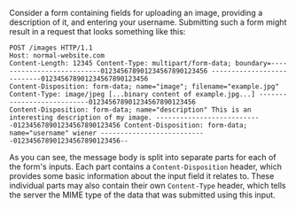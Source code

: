 
Consider a form containing fields for uploading an image, providing a description of it, and entering your username. Submitting such a form might result in a request that looks something like this:

```
POST /images HTTP/1.1 
Host: normal-website.com 
Content-Length: 12345 Content-Type: multipart/form-data; boundary=---------------------------012345678901234567890123456 ---------------------------012345678901234567890123456 
Content-Disposition: form-data; name="image"; filename="example.jpg" Content-Type: image/jpeg [...binary content of example.jpg...] ---------------------------012345678901234567890123456 
Content-Disposition: form-data; name="description" This is an interesting description of my image. ---------------------------012345678901234567890123456 Content-Disposition: form-data; name="username" wiener ---------------------------012345678901234567890123456--
```

As you can see, the message body is split into separate parts for each of the form's inputs. Each part contains a `Content-Disposition` header, which provides some basic information about the input field it relates to. These individual parts may also contain their own `Content-Type` header, which tells the server the MIME type of the data that was submitted using this input.